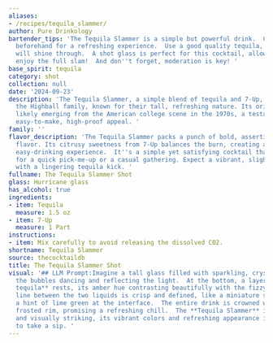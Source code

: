 ```yaml
---
aliases:
- /recipes/tequila_slammer/
author: Pure Drinkology
bartender_tips: 'The Tequila Slammer is a simple but powerful drink.  Chill your 7-Up
  beforehand for a refreshing experience.  Use a good quality tequila, as the flavor
  will shine through.  A shot glass is perfect for this cocktail, allowing you to
  enjoy the full slam!  And don''t forget, moderation is key! '
base_spirit: tequila
category: shot
collection: null
date: '2024-09-23'
description: 'The Tequila Slammer, a simple blend of tequila and 7-Up, belongs to
  the Highball family, known for their tall, refreshing nature. Its origins are murky,
  likely emerging from the American college scene in the 1970s, a testament to its
  easy-to-make, high-proof appeal. '
family: ''
flavor_description: 'The Tequila Slammer packs a punch of bold, assertive tequila
  flavor. Its citrusy sweetness from 7-Up balances the burn, creating a refreshing,
  easy-drinking experience.  It''s a simple yet satisfying cocktail that''s perfect
  for a quick pick-me-up or a casual gathering. Expect a vibrant, slightly sweet taste
  with a lingering tequila kick. '
fullname: The Tequila Slammer Shot
glass: Hurricane glass
has_alcohol: true
ingredients:
- item: Tequila
  measure: 1.5 oz
- item: 7-Up
  measure: 1 Part
instructions:
- item: Mix carefully to avoid releasing the dissolved CO2.
shortname: Tequila Slammer
source: thecocktaildb
title: The Tequila Slammer Shot
visual: '## LLM Prompt:Imagine a tall glass filled with sparkling, crystal-clear **7-Up**,
  the bubbles dancing and reflecting the light.  At the bottom, a layer of **golden
  tequila** rests, its amber hue contrasting beautifully with the fizzy soda above.  The
  line between the two liquids is crisp and defined, like a miniature sunset, with
  a hint of lime green at the interface.  The entire drink is crowned with a delicate,
  frosted rim, promising a refreshing chill.  The **Tequila Slammer** is both simple
  and visually striking, its vibrant colors and refreshing appearance inviting you
  to take a sip. '
---
```



